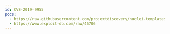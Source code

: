 ```yaml
---
id: CVE-2019-9955
pocs:
  - https://raw.githubusercontent.com/projectdiscovery/nuclei-templates/master/cves/2019/CVE-2019-9955.yaml
  - https://www.exploit-db.com/raw/46706
---
```

